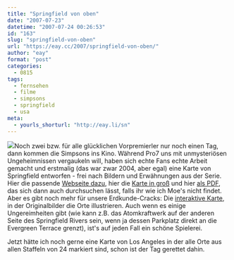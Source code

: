 ```yaml
---
title: "Springfield von oben"
date: "2007-07-23"
datetime: "2007-07-24 00:26:53"
id: "163"
slug: "springfield-von-oben"
url: "https://eay.cc/2007/springfield-von-oben/"
author: "eay"
format: "post"
categories:
  - 0815
tags:
  - fernsehen
  - filme
  - simpsons
  - springfield
  - usa
meta:
  - yourls_shorturl: "http://eay.li/sn"
---
```


![](/uploads/2007/springfield.jpg)Noch zwei bzw. für alle glücklichen Vorpremierler nur noch einen Tag, dann kommen die Simpsons ins Kino. Während Pro7 uns mit unmysteriösen Ungeheimnissen vergaukeln will, haben sich echte Fans echte Arbeit gemacht und erstmalig (das war zwar 2004, aber egal) eine Karte von Springfield entworfen - frei nach Bildern und Erwähnungen aus der Serie. Hier die passende [Webseite dazu](http://www.mapofspringfield.com/), hier die [Karte in groß](http://www.mapofspringfield.com/spring_map.png) und hier [als PDF](http://www.mapofspringfield.com/springfield_map.pdf), das sich dann auch durchsuchen lässt, falls ihr wie ich Moe's nicht findet. Aber es gibt noch mehr für unsere Erdkunde-Cracks: Die [interaktive Karte](http://adn.blam.be/springfield/), in der Originalbilder die Orte illustrieren. Auch wenn es einige Ungereimheiten gibt (wie kann z.B. das Atomkraftwerk auf der anderen Seite des Springfield Rivers sein, wenn ja dessen Parkplatz direkt an die Evergreen Terrace grenzt), ist's auf jeden Fall ein schöne Spielerei.

Jetzt hätte ich noch gerne eine Karte von Los Angeles in der alle Orte aus allen Staffeln von 24 markiert sind, schon ist der Tag gerettet dahin.
